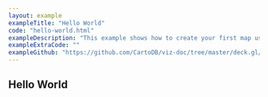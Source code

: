 ```yaml
---
layout: example
exampleTitle: "Hello World"
code: "hello-world.html"
exampleDescription: "This example shows how to create your first map using CARTO for deck.gl."
exampleExtraCode: ""
exampleGithub: "https://github.com/CartoDB/viz-doc/tree/master/deck.gl/examples/scripting/basic-examples/hello-world.html"
---
```


## Hello World

<!-- {{% version-switch %}} -->

